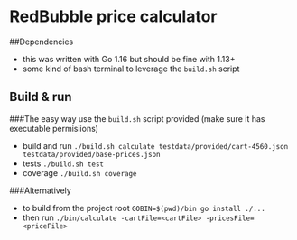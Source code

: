 # RedBubble price calculator

##Dependencies
* this was written with Go 1.16 but should be fine with 1.13+
* some kind of bash terminal to leverage the `build.sh` script

## Build & run 
###The easy way
use the `build.sh` script provided (make sure it has executable permisiions)
* build and run `./build.sh calculate testdata/provided/cart-4560.json testdata/provided/base-prices.json`
* tests `./build.sh test`
* coverage `./build.sh coverage`

###Alternatively
* to build from the project root `GOBIN=$(pwd)/bin go install ./...` 
* then run `./bin/calculate -cartFile=<cartFile> -pricesFile=<priceFile>`
